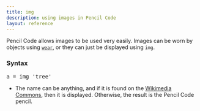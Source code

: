 ```yaml
---
title: img
description: using images in Pencil Code
layout: reference
---
```


Pencil Code allows images to be used very easily. Images can be worn by objects using [`wear`](wear.html), or they can just be displayed using `img`. 

### Syntax

<pre class="jumbo">
a = img '<span data-dfn="name or url">tree</span>'
</pre>

* The name can be anything, and if it is found on the [Wikimedia Commons](), then it is displayed. Otherwise, the result is the Pencil Code pencil. 
